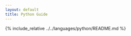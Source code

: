 ```yaml
---
layout: default
title: Python Guide
---
```


{% include_relative ../../languages/python/README.md %}
